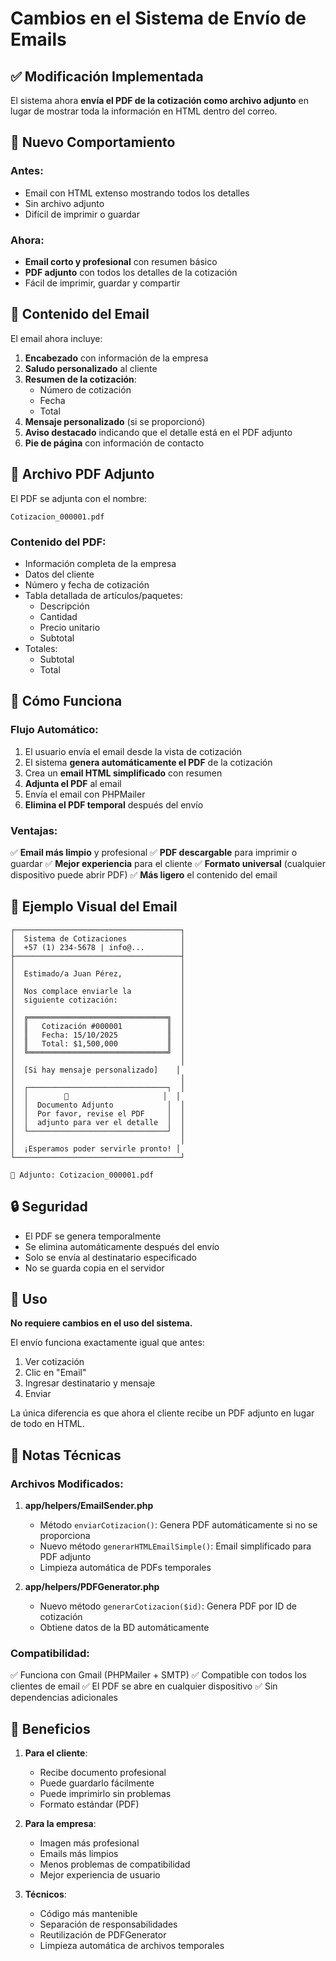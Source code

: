 # Cambios en el Sistema de Envío de Emails

## ✅ Modificación Implementada

El sistema ahora **envía el PDF de la cotización como archivo adjunto** en lugar de mostrar toda la información en HTML dentro del correo.

## 📧 Nuevo Comportamiento

### Antes:
- Email con HTML extenso mostrando todos los detalles
- Sin archivo adjunto
- Difícil de imprimir o guardar

### Ahora:
- **Email corto y profesional** con resumen básico
- **PDF adjunto** con todos los detalles de la cotización
- Fácil de imprimir, guardar y compartir

## 🎨 Contenido del Email

El email ahora incluye:

1. **Encabezado** con información de la empresa
2. **Saludo personalizado** al cliente
3. **Resumen de la cotización**:
   - Número de cotización
   - Fecha
   - Total
4. **Mensaje personalizado** (si se proporcionó)
5. **Aviso destacado** indicando que el detalle está en el PDF adjunto
6. **Pie de página** con información de contacto

## 📄 Archivo PDF Adjunto

El PDF se adjunta con el nombre:
```
Cotizacion_000001.pdf
```

### Contenido del PDF:
- Información completa de la empresa
- Datos del cliente
- Número y fecha de cotización
- Tabla detallada de artículos/paquetes:
  - Descripción
  - Cantidad
  - Precio unitario
  - Subtotal
- Totales:
  - Subtotal
  - Total

## 🔧 Cómo Funciona

### Flujo Automático:

1. El usuario envía el email desde la vista de cotización
2. El sistema **genera automáticamente el PDF** de la cotización
3. Crea un **email HTML simplificado** con resumen
4. **Adjunta el PDF** al email
5. Envía el email con PHPMailer
6. **Elimina el PDF temporal** después del envío

### Ventajas:

✅ **Email más limpio** y profesional
✅ **PDF descargable** para imprimir o guardar
✅ **Mejor experiencia** para el cliente
✅ **Formato universal** (cualquier dispositivo puede abrir PDF)
✅ **Más ligero** el contenido del email

## 🎯 Ejemplo Visual del Email

```
┌─────────────────────────────────────┐
│  Sistema de Cotizaciones            │
│  +57 (1) 234-5678 | info@...        │
├─────────────────────────────────────┤
│                                     │
│  Estimado/a Juan Pérez,             │
│                                     │
│  Nos complace enviarle la           │
│  siguiente cotización:              │
│                                     │
│  ╔═══════════════════════════════╗  │
│  ║   Cotización #000001          ║  │
│  ║   Fecha: 15/10/2025           ║  │
│  ║   Total: $1,500,000           ║  │
│  ╚═══════════════════════════════╝  │
│                                     │
│  [Si hay mensaje personalizado]    │
│                                     │
│  ┌───────────────────────────────┐  │
│  │        📄                     │  │
│  │  Documento Adjunto            │  │
│  │  Por favor, revise el PDF     │  │
│  │  adjunto para ver el detalle  │  │
│  └───────────────────────────────┘  │
│                                     │
│  ¡Esperamos poder servirle pronto! │
└─────────────────────────────────────┘

📎 Adjunto: Cotizacion_000001.pdf
```

## 🔒 Seguridad

- El PDF se genera temporalmente
- Se elimina automáticamente después del envío
- Solo se envía al destinatario especificado
- No se guarda copia en el servidor

## 🚀 Uso

**No requiere cambios en el uso del sistema.**

El envío funciona exactamente igual que antes:
1. Ver cotización
2. Clic en "Email"
3. Ingresar destinatario y mensaje
4. Enviar

La única diferencia es que ahora el cliente recibe un PDF adjunto en lugar de todo en HTML.

## 📝 Notas Técnicas

### Archivos Modificados:

1. **app/helpers/EmailSender.php**
   - Método `enviarCotizacion()`: Genera PDF automáticamente si no se proporciona
   - Nuevo método `generarHTMLEmailSimple()`: Email simplificado para PDF adjunto
   - Limpieza automática de PDFs temporales

2. **app/helpers/PDFGenerator.php**
   - Nuevo método `generarCotizacion($id)`: Genera PDF por ID de cotización
   - Obtiene datos de la BD automáticamente

### Compatibilidad:

✅ Funciona con Gmail (PHPMailer + SMTP)
✅ Compatible con todos los clientes de email
✅ El PDF se abre en cualquier dispositivo
✅ Sin dependencias adicionales

## 🎉 Beneficios

1. **Para el cliente**:
   - Recibe documento profesional
   - Puede guardarlo fácilmente
   - Puede imprimirlo sin problemas
   - Formato estándar (PDF)

2. **Para la empresa**:
   - Imagen más profesional
   - Emails más limpios
   - Menos problemas de compatibilidad
   - Mejor experiencia de usuario

3. **Técnicos**:
   - Código más mantenible
   - Separación de responsabilidades
   - Reutilización de PDFGenerator
   - Limpieza automática de archivos temporales
